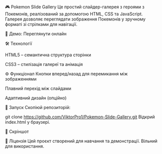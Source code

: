 🎮 Pokemon Slide Gallery
Це простий слайдер-галерея з героями з Покемонів, реалізований за допомогою HTML, CSS та JavaScript. Галерея дозволяє переглядати зображення Покемонів у зручному форматі зі стрілками для навігації.

🔗 Демо: Переглянути онлайн

🛠 Технології

HTML5 – семантична структура сторінки

CSS3 – стилізація галереї та анімація

⚙️ Функціонал
Кнопки вперед/назад для перемикання між зображеннями

Плавний перехід між слайдами

Адаптивний дизайн (опційно)

🚀 Запуск
Скопіюй репозиторій:

git clone https://github.com/ViktorPro1/Pokemon-Slide-Gallery.git
Відкрий index.html у браузері.

📸 Скріншот
<!-- Замінити, якщо додаси скріншот -->

📄 Ліцензія
Цей проєкт створений для навчання та демонстрації. Вільний для використання.

